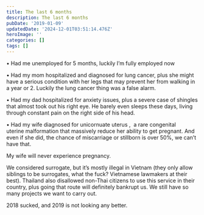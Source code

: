 ```yaml
---
title: The last 6 months
description: The last 6 months
pubDate: '2019-01-09'
updatedDate: '2024-12-01T03:51:14.476Z'
heroImage: ''
categories: []
tags: []
---
```


• Had me unemployed for 5 months, luckily I’m fully employed now

• Had my mom hospitalized and diagnosed for lung cancer, plus she might have a serious condition with her legs that may prevent her from walking in a year or 2. Luckily the lung cancer thing was a false alarm.

• Had my dad hospitalized for anxiety issues, plus a severe case of shingles that almost took out his right eye. He barely even sleeps these days, living through constant pain on the right side of his head.

• Had my wife diagnosed for unicornuate uterus ,  a rare congenital uterine malformation that massively reduce her ability to get pregnant. And even if she did, the chance of miscarriage or stillborn is over 50%, we can’t have that.

My wife will never experience pregnancy.

We considered surrogate, but it’s mostly illegal in Vietnam (they only allow siblings to be surrogates, what the fuck? Vietnamese lawmakers at their best). Thailand also disallowed non-Thai citizens to use this service in their country, plus going that route will definitely bankrupt us. We still have so many projects we want to carry out.

2018 sucked, and 2019 is not looking any better.
